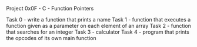Project 0x0F - C - Function Pointers

Task 0 - write a function that prints a name
Task 1 - function that executes a function given as a parameter on each element of an array
Task 2 - function that searches for an integer
Task 3 - calculator 
Task 4 - program that prints the opcodes of its own main function
